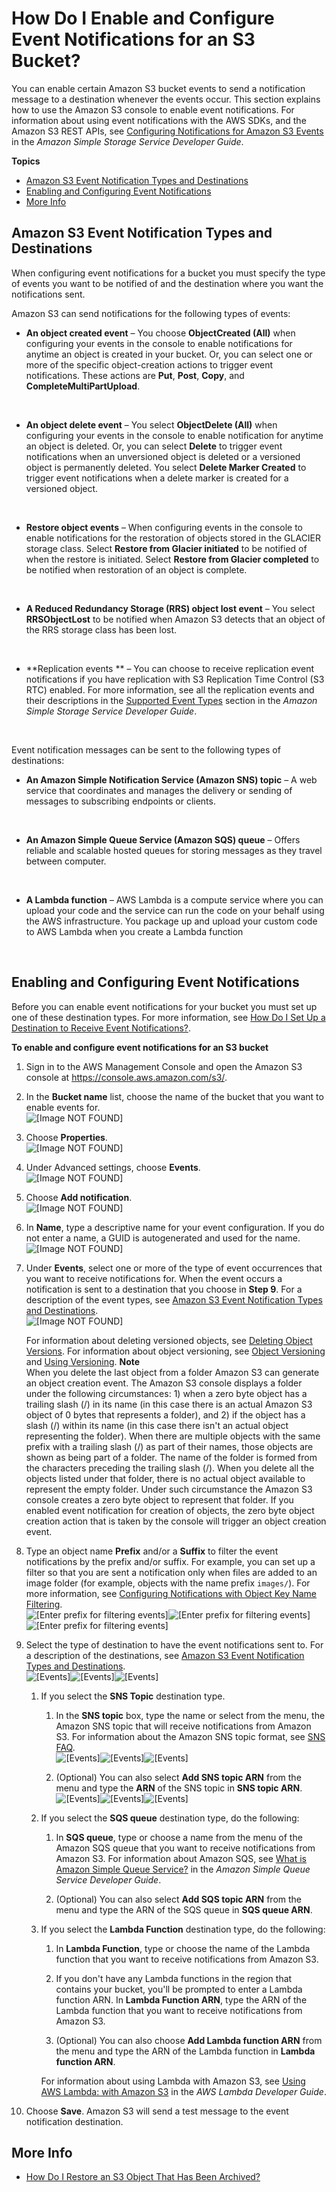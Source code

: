 # How Do I Enable and Configure Event Notifications for an S3 Bucket?<a name="enable-event-notifications"></a>

You can enable certain Amazon S3 bucket events to send a notification message to a destination whenever the events occur\. This section explains how to use the Amazon S3 console to enable event notifications\. For information about using event notifications with the AWS SDKs, and the Amazon S3 REST APIs, see [Configuring Notifications for Amazon S3 Events](https://docs.aws.amazon.com/AmazonS3/latest/dev/NotificationHowTo.html) in the *Amazon Simple Storage Service Developer Guide*\. 

**Topics**
+ [Amazon S3 Event Notification Types and Destinations](#enable-event-notifications-types)
+ [Enabling and Configuring Event Notifications](#enable-event-notifications-how-to)
+ [More Info](#enable-event-notifications-moreinfo)

## Amazon S3 Event Notification Types and Destinations<a name="enable-event-notifications-types"></a>

When configuring event notifications for a bucket you must specify the type of events you want to be notified of and the destination where you want the notifications sent\.

Amazon S3 can send notifications for the following types of events:
+ **An object created event** – You choose **ObjectCreated \(All\)** when configuring your events in the console to enable notifications for anytime an object is created in your bucket\. Or, you can select one or more of the specific object\-creation actions to trigger event notifications\. These actions are **Put**, **Post**, **Copy**, and **CompleteMultiPartUpload**\.

   
+ **An object delete event** – You select **ObjectDelete \(All\)** when configuring your events in the console to enable notification for anytime an object is deleted\. Or, you can select **Delete** to trigger event notifications when an unversioned object is deleted or a versioned object is permanently deleted\. You select **Delete Marker Created** to trigger event notifications when a delete marker is created for a versioned object\. 

   
+ **Restore object events** – When configuring events in the console to enable notifications for the restoration of objects stored in the GLACIER storage class\. Select **Restore from Glacier initiated** to be notified of when the restore is initiated\. Select **Restore from Glacier completed** to be notified when restoration of an object is complete\. 

   
+ **A Reduced Redundancy Storage \(RRS\) object lost event** – You select **RRSObjectLost** to be notified when Amazon S3 detects that an object of the RRS storage class has been lost\.

   
+ **Replication events ** – You can choose to receive replication event notifications if you have replication with S3 Replication Time Control \(S3 RTC\) enabled\. For more information, see all the replication events and their descriptions in the [ Supported Event Types](https://docs.aws.amazon.com/AmazonS3/latest/dev/NotificationHowTo.html#notification-how-to-event-types-and-destinations) section in the *Amazon Simple Storage Service Developer Guide*\.

   

Event notification messages can be sent to the following types of destinations:
+ **An Amazon Simple Notification Service \(Amazon SNS\) topic** – A web service that coordinates and manages the delivery or sending of messages to subscribing endpoints or clients\.

   
+ **An Amazon Simple Queue Service \(Amazon SQS\) queue** – Offers reliable and scalable hosted queues for storing messages as they travel between computer\.

   
+ **A Lambda function** – AWS Lambda is a compute service where you can upload your code and the service can run the code on your behalf using the AWS infrastructure\. You package up and upload your custom code to AWS Lambda when you create a Lambda function

   

## Enabling and Configuring Event Notifications<a name="enable-event-notifications-how-to"></a>

Before you can enable event notifications for your bucket you must set up one of these destination types\. For more information, see [How Do I Set Up a Destination to Receive Event Notifications?](setup-event-notification-destination.md)\.

**To enable and configure event notifications for an S3 bucket**

1. Sign in to the AWS Management Console and open the Amazon S3 console at [https://console\.aws\.amazon\.com/s3/](https://console.aws.amazon.com/s3/)\.

1. In the **Bucket name** list, choose the name of the bucket that you want to enable events for\.  
![\[Image NOT FOUND\]](http://docs.aws.amazon.com/AmazonS3/latest/user-guide/images/choose-bucket-name.png)

1. Choose **Properties**\.  
![\[Image NOT FOUND\]](http://docs.aws.amazon.com/AmazonS3/latest/user-guide/images/choose-properties-tab.png)

1. Under Advanced settings, choose **Events**\.  
![\[Image NOT FOUND\]](http://docs.aws.amazon.com/AmazonS3/latest/user-guide/images/events-box.png)

1. Choose **Add notification**\.  
![\[Image NOT FOUND\]](http://docs.aws.amazon.com/AmazonS3/latest/user-guide/images/events-add-notification.png)

1. In **Name**, type a descriptive name for your event configuration\. If you do not enter a name, a GUID is autogenerated and used for the name\.   
![\[Image NOT FOUND\]](http://docs.aws.amazon.com/AmazonS3/latest/user-guide/images/events-enter-name.png)

1. Under **Events**, select one or more of the type of event occurrences that you want to receive notifications for\. When the event occurs a notification is sent to a destination that you choose in **Step 9**\. For a description of the event types, see [Amazon S3 Event Notification Types and Destinations](#enable-event-notifications-types)\.  
![\[Image NOT FOUND\]](http://docs.aws.amazon.com/AmazonS3/latest/user-guide/images/events-add-event-types.png)

    For information about deleting versioned objects, see [Deleting Object Versions](https://docs.aws.amazon.com/AmazonS3/latest/dev/DeletingObjectVersions.html)\. For information about object versioning, see [Object Versioning](https://docs.aws.amazon.com/AmazonS3/latest/dev/ObjectVersioning.html) and [Using Versioning](https://docs.aws.amazon.com/AmazonS3/latest/dev/Versioning.html)\.
**Note**  
When you delete the last object from a folder Amazon S3 can generate an object creation event\. The Amazon S3 console displays a folder under the following circumstances: 1\) when a zero byte object has a trailing slash \(/\) in its name \(in this case there is an actual Amazon S3 object of 0 bytes that represents a folder\), and 2\) if the object has a slash \(/\) within its name \(in this case there isn't an actual object representing the folder\)\. When there are multiple objects with the same prefix with a trailing slash \(/\) as part of their names, those objects are shown as being part of a folder\. The name of the folder is formed from the characters preceding the trailing slash \(/\)\. When you delete all the objects listed under that folder, there is no actual object available to represent the empty folder\. Under such circumstance the Amazon S3 console creates a zero byte object to represent that folder\. If you enabled event notification for creation of objects, the zero byte object creation action that is taken by the console will trigger an object creation event\. 

1. Type an object name **Prefix** and/or a **Suffix** to filter the event notifications by the prefix and/or suffix\. For example, you can set up a filter so that you are sent a notification only when files are added to an image folder \(for example, objects with the name prefix `images/`\)\. For more information, see [Configuring Notifications with Object Key Name Filtering](https://docs.aws.amazon.com/AmazonS3/latest/dev/NotificationHowTo.html#notification-how-to-filtering)\.   
![\[Enter prefix for filtering events\]](http://docs.aws.amazon.com/AmazonS3/latest/user-guide/images/events-add-event-prefix.png)![\[Enter prefix for filtering events\]](http://docs.aws.amazon.com/AmazonS3/latest/user-guide/)![\[Enter prefix for filtering events\]](http://docs.aws.amazon.com/AmazonS3/latest/user-guide/)

1. Select the type of destination to have the event notifications sent to\. For a description of the destinations, see [Amazon S3 Event Notification Types and Destinations](#enable-event-notifications-types)\.  
![\[Events\]](http://docs.aws.amazon.com/AmazonS3/latest/user-guide/images/s3-bucket-properties-events-destination.png)![\[Events\]](http://docs.aws.amazon.com/AmazonS3/latest/user-guide/)![\[Events\]](http://docs.aws.amazon.com/AmazonS3/latest/user-guide/)

   1. If you select the **SNS Topic** destination type\. 

      1. In the **SNS topic** box, type the name or select from the menu, the Amazon SNS topic that will receive notifications from Amazon S3\. For information about the Amazon SNS topic format, see [SNS FAQ](https://aws.amazon.com/sns/faqs/#10)\.  
![\[Events\]](http://docs.aws.amazon.com/AmazonS3/latest/user-guide/images/s3-bucket-properties-events-sns.png)![\[Events\]](http://docs.aws.amazon.com/AmazonS3/latest/user-guide/)![\[Events\]](http://docs.aws.amazon.com/AmazonS3/latest/user-guide/)

      1. \(Optional\) You can also select **Add SNS topic ARN** from the menu and type the **ARN** of the SNS topic in **SNS topic ARN**\.  
![\[Events\]](http://docs.aws.amazon.com/AmazonS3/latest/user-guide/images/s3-bucket-properties-events-sns-arn.png)![\[Events\]](http://docs.aws.amazon.com/AmazonS3/latest/user-guide/)![\[Events\]](http://docs.aws.amazon.com/AmazonS3/latest/user-guide/)

   1. If you select the **SQS queue** destination type, do the following:

      1.  In **SQS queue**, type or choose a name from the menu of the Amazon SQS queue that you want to receive notifications from Amazon S3\. For information about Amazon SQS, see [What is Amazon Simple Queue Service?](https://docs.aws.amazon.com/AWSSimpleQueueService/latest/SQSDeveloperGuide/Welcome.html) in the *Amazon Simple Queue Service Developer Guide*\.

      1. \(Optional\) You can also select **Add SQS topic ARN** from the menu and type the ARN of the SQS queue in **SQS queue ARN**\.

   1. If you select the **Lambda Function** destination type, do the following:

      1.  In **Lambda Function**, type or choose the name of the Lambda function that you want to receive notifications from Amazon S3\.

      1. If you don't have any Lambda functions in the region that contains your bucket, you'll be prompted to enter a Lambda function ARN\. In **Lambda Function ARN**, type the ARN of the Lambda function that you want to receive notifications from Amazon S3\.

      1. \(Optional\) You can also choose **Add Lambda function ARN** from the menu and type the ARN of the Lambda function in **Lambda function ARN**\.

      For information about using Lambda with Amazon S3, see [Using AWS Lambda: with Amazon S3](https://docs.aws.amazon.com/lambda/latest/dg/with-s3.html) in the *AWS Lambda Developer Guide*\.

1. Choose **Save**\. Amazon S3 will send a test message to the event notification destination\.

## More Info<a name="enable-event-notifications-moreinfo"></a>
+ [How Do I Restore an S3 Object That Has Been Archived?](restore-archived-objects.md)